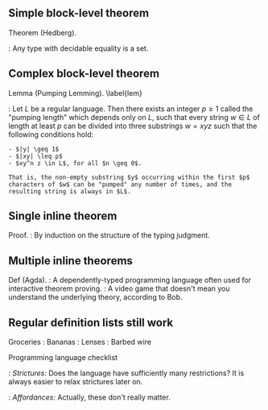 ## Simple block-level theorem

Theorem (Hedberg).

:   Any type with decidable equality is a set.

## Complex block-level theorem

Lemma (Pumping Lemming). \label{lem}

:   Let $L$ be a regular language. Then there exists an integer $p \geq 1$ called the "pumping length" which depends only on $L$, such that every string $w \in L$ of length at least $p$ can be divided into three substrings $w = xyz$ such that the following conditions hold:

    - $|y| \geq 1$
    - $|xy| \leq p$
    - $xy^n z \in L$, for all $n \geq 0$.

    That is, the non-empty substring $y$ occurring within the first $p$ characters of $w$ can be "pumped" any number of times, and the resulting string is always in $L$.

## Single inline theorem

Proof. 
: By induction on the structure of the typing judgment.

## Multiple inline theorems

Def (Agda).
:   A dependently-typed programming language often used for interactive theorem proving.
:   A video game that doesn't mean you understand the underlying theory, according to Bob.

## Regular definition lists still work

Groceries
: Bananas
: Lenses
: Barbed wire

Programming language checklist

:     *Strictures:* Does the language have sufficiently many restrictions? It is always easier to relax strictures later on.

:     *Affordances:* Actually, these don't really matter.

